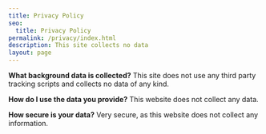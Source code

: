 ```yaml
---
title: Privacy Policy
seo:
  title: Privacy Policy
permalink: /privacy/index.html
description: This site collects no data
layout: page
---
```


**What background data is collected?**
This site does not use any third party tracking scripts and collects no data of any kind.

**How do I use the data you provide?**
This website does not collect any data.

**How secure is your data?**
Very secure, as this website does not collect any information.
